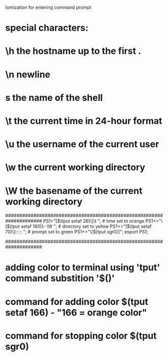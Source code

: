 tomization for entering command prompt
# special characters:
# \h  the hostname up to the first .
# \n  newline
# s   the name of the shell
# \t  the current time in 24-hour format
# \u  the username of the current user
# \w  the current working directory
# \W  the basename of the current working directory
#####################################################################
PS1="\[$(tput setaf 26)\]\t ";                 # time set to orange
PS1+="\[$(tput setaf 160)\]- \W ";              # directory set to yellow
PS1+="\[$(tput setaf 70)\]::::: ";              # prompt set to green
PS1+="\[$(tput sgr0)\]";
export PS1;


#####################################################################
# adding color to terminal using 'tput' command substition '$()'
# command for adding color    $(tput setaf 166) - "166 = orange color"
# command for stopping color  $(tput sgr0)

